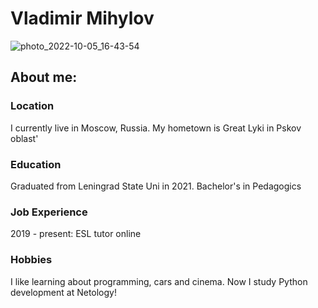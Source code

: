 # Vladimir Mihylov

![photo_2022-10-05_16-43-54](https://github.com/vladimirMihylov/about-me/assets/145049370/8b42a828-663c-44a0-88d4-7a46adb71f2d)


## About me:

### Location

I currently live in Moscow, Russia. My hometown is Great Lyki in Pskov oblast'

### Education 

Graduated from Leningrad State Uni in 2021. Bachelor's in Pedagogics

### Job Experience

2019 - present: ESL tutor online

### Hobbies 

I like learning about programming, cars and cinema. Now I study Python development at Netology! 
